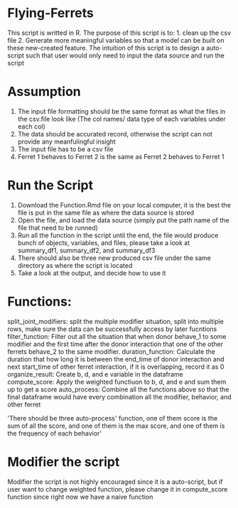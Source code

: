 # Flying-Ferrets
This script is writted in R.
The purpose of this script is to: 1. clean up the csv file 2. Generate more meaningful variables so that a model can be built on these new-created feature.
The intuition of this script is to design a auto-script such that user would only need to input the data source and run the script

# Assumption
1. The input file formatting should be the same format as what the files in the csv.file look like (The col names/ data type of each variables under each col)
2. The data should be accurated record, otherwise the script can not provide any meanfulingful insight
3. The input file has to be a csv file
4. Ferret 1 behaves to Ferret 2 is the same as Ferret 2 behaves to Ferret 1

# Run the Script

1. Download the Function.Rmd file on your local computer, it is the best the file is put in the same file as where the data source is stored
2. Open the file, and load the data source (simply put the path name of the file that need to be runned)
3. Run all the function in the script until the end, the file would produce bunch of objects, variables, and files, please take a look at summary_df1, summary_df2, and summary_df3
4. There should also be three new produced csv file under the same directory as where the script is located
5. Take a look at the output, and decide how to use it

# Functions:

split_joint_modifiers: split the multiple modifier situation, split into multiple rows, make sure the data can be successfully access by later fucntions
filter_function: Filter out all the situation that when donor behave_1 to some modifier and the first time after the donor interaction that one of the other ferrets behave_2 to the same modifier.
duration_function: Calculate the duration that how long it is between the end_time of donor interaction and next start_time of other ferret interaction, if it is overlapping, record it as 0
organize_result: Create b, d, and e variable in the dataframe
compute_score: Apply the weighted functiuon to b, d, and e and sum them up to get a score
auto_process: Combine all the functions above so that the final dataframe would have every combination all the modifier, behavior, and other ferret

'There should be three auto-process' function, one of them score is the sum of all the score, and one of them is the max score, and one of them is the frequency of each behavior'


# Modifier the script

Modifier the script is not highly encouraged since it is a auto-script, but if user want to change weighted function, please change it in compute_score function since right now we have a naive function
